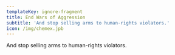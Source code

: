 ```yaml
---
templateKey: ignore-fragment
title: End Wars of Aggression
subtitle: 'And stop selling arms to human-rights violators.'
icon: /img/chemex.jpb
---
```


And stop selling arms to human-rights violators.
